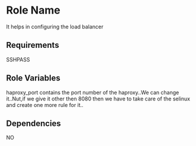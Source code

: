 Role Name
=========

It helps in configuring the load balancer

Requirements
------------
SSHPASS

Role Variables
--------------

haproxy_port contains the port number of the haproxy..We can change it..Nut,if we give it other then 8080 then we have to take care of the selinux and create one more rule for it..

Dependencies
------------
NO


